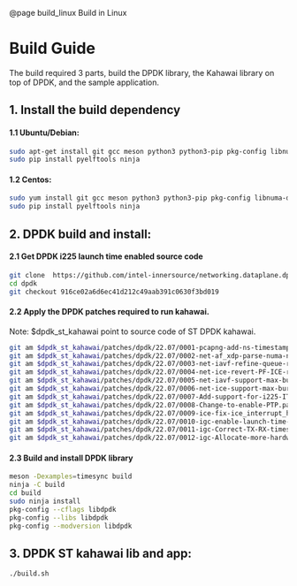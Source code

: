 @page build_linux Build in Linux
# Build Guide

The build required 3 parts, build the DPDK library, the Kahawai library on top of DPDK, and the sample application.

## 1. Install the build dependency
#### 1.1 Ubuntu/Debian:
```bash
sudo apt-get install git gcc meson python3 python3-pip pkg-config libnuma-dev libjson-c-dev libpcap-dev libgtest-dev libsdl2-dev libsdl2-ttf-dev libssl-dev
sudo pip install pyelftools ninja
```
#### 1.2 Centos:
```bash
sudo yum install git gcc meson python3 python3-pip pkg-config libnuma-devel json-c-devel libpcap-devel gtest-devel SDL2-devel SDL2_ttf-devel openssl-devel
sudo pip install pyelftools ninja
```

## 2. DPDK build and install:

#### 2.1 Get DPDK i225 launch time enabled source code
```bash
git clone  https://github.com/intel-innersource/networking.dataplane.dpdk.next-net-intel.git dpdk
cd dpdk
git checkout 916ce02a6d6ec41d212c49aab391c0630f3bd019
```

#### 2.2 Apply the DPDK patches required to run kahawai.
Note: $dpdk_st_kahawai point to source code of ST DPDK kahawai.
```bash
git am $dpdk_st_kahawai/patches/dpdk/22.07/0001-pcapng-add-ns-timestamp-for-copy-api.patch
git am $dpdk_st_kahawai/patches/dpdk/22.07/0002-net-af_xdp-parse-numa-node-id-from-sysfs.patch
git am $dpdk_st_kahawai/patches/dpdk/22.07/0003-net-iavf-refine-queue-rate-limit-configure.patch
git am $dpdk_st_kahawai/patches/dpdk/22.07/0004-net-ice-revert-PF-ICE-rate-limit-to-non-queue-group-.patch
git am $dpdk_st_kahawai/patches/dpdk/22.07/0005-net-iavf-support-max-burst-size-configuration.patch
git am $dpdk_st_kahawai/patches/dpdk/22.07/0006-net-ice-support-max-burst-size-configuration.patch
git am $dpdk_st_kahawai/patches/dpdk/22.07/0007-Add-support-for-i225-IT-ethernet-device-into-igc-pmd.patch
git am $dpdk_st_kahawai/patches/dpdk/22.07/0008-Change-to-enable-PTP.patch
git am $dpdk_st_kahawai/patches/dpdk/22.07/0009-ice-fix-ice_interrupt_handler-panic-when-stop.patch
git am $dpdk_st_kahawai/patches/dpdk/22.07/0010-igc-enable-launch-time-transmit-feature.patch
git am $dpdk_st_kahawai/patches/dpdk/22.07/0011-igc-Correct-TX-RX-timestamp-according-capture-timest.patch
git am $dpdk_st_kahawai/patches/dpdk/22.07/0012-igc-Allocate-more-hardware-queue-space-for-queue-0.patch
```

#### 2.3 Build and install DPDK library
```bash
meson -Dexamples=timesync build
ninja -C build
cd build
sudo ninja install
pkg-config --cflags libdpdk
pkg-config --libs libdpdk
pkg-config --modversion libdpdk
```

## 3. DPDK ST kahawai lib and app:
```bash
./build.sh
```
